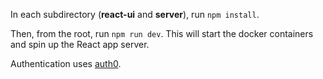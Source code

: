 In each subdirectory (**react-ui** and **server**), run `npm install`.

Then, from the root, run `npm run dev`. This will start the docker containers and spin up the React app server.

Authentication uses [auth0](https://auth0.com).
